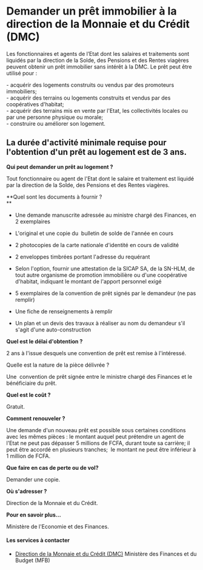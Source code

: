 # Demander un prêt immobilier à la direction de la Monnaie et du Crédit (DMC)

Les fonctionnaires et agents de l’Etat dont les salaires et traitements sont liquidés par la direction de la Solde, des Pensions et des Rentes viagères peuvent obtenir un prêt immobilier sans intérêt à la DMC. Le prêt peut être utilisé pour :  
  
\- acquérir des logements construits ou vendus par des promoteurs immobiliers;  
\- acquérir des terrains ou logements construits et vendus par des coopératives d'habitat;  
\- acquérir des terrains mis en vente par l'Etat, les collectivités locales ou par une personne physique ou morale;  
\- construire ou améliorer son logement.  
  
La durée d'activité minimale requise pour l'obtention d'un prêt au logement est de 3 ans.
---------------------------------------------------------------------------------------------------------------------------------------------------------------------------------------------------------------------------------------------------------------------------------------------------------------------------------------------------------------------------------------------------------------------------------------------------------------------------------------------------------------------------------------------------------------------------------------------------------------------------------------------------------------------------------------------------

**Qui peut demander un prêt au logement ?**

Tout fonctionnaire ou agent de l'Etat dont le salaire et traitement est liquidé par la direction de la Solde, des Pensions et des Rentes viagères.   

**Quel sont les documents à fournir ?  
**  

*   Une demande manuscrite adressée au ministre chargé des Finances, en 2 exemplaires

*   L'original et une copie du  bulletin de solde de l'année en cours

*   2 photocopies de la carte nationale d'identité en cours de validité

*   2 enveloppes timbrées portant l'adresse du requérant  
    

*   Selon l'option, fournir une attestation de la SICAP SA, de la SN-HLM, de tout autre organisme de promotion immobilière ou d'une coopérative d'habitat, indiquant le montant de l'apport personnel exigé  
    

*   5 exemplaires de la convention de prêt signés par le demandeur (ne pas remplir)  
    

*   Une fiche de renseignements à remplir

*   Un plan et un devis des travaux à réaliser au nom du demandeur s'il s'agit d'une auto-construction

**Quel est le délai d'obtention ?**  
  
2 ans à l'issue desquels une convention de prêt est remise à l'intéressé.

Quelle est la nature de la pièce délivrée ?

Une  convention de prêt signée entre le ministre chargé des Finances et le bénéficiaire du prêt.  

**Quel est le coût ?**

Gratuit.

**Comment renouveler ?**

Une demande d'un nouveau prêt est possible sous certaines conditions avec les mêmes pièces : le montant auquel peut prétendre un agent de l'Etat ne peut pas dépasser 5 millions de FCFA, durant toute sa carrière; il peut être accordé en plusieurs tranches;  le montant ne peut être inférieur à 1 million de FCFA.

**Que faire en cas de perte ou de vol?**  
  
Demander une copie.  
  
**Où s'adresser ?**  

Direction de la Monnaie et du Crédit.

**Pour en savoir plus...**  

Ministère de l'Economie et des Finances.

#### Les services à contacter

*   [Direction de la Monnaie et du Crédit (DMC)](../../../services/direction-de-la-monnaie-et-du-credit-dmc.md) Ministère des Finances et du Budget (MFB)